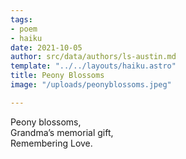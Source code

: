 ```yaml
---
tags:
- poem
- haiku
date: 2021-10-05
author: src/data/authors/ls-austin.md
template: "../../layouts/haiku.astro"
title: Peony Blossoms
image: "/uploads/peonyblossoms.jpeg"

---
```

Peony blossoms,  
Grandma’s memorial gift,  
Remembering Love.